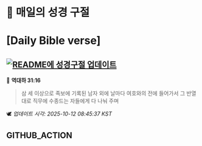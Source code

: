 # 🙏 매일의 성경 구절
# [Daily Bible verse]
## [![README에 성경구절 업데이트](https://github.com/DONGSUKA/first_test/actions/workflows/update-readme-bible.yml/badge.svg)](https://github.com/DONGSUKA/first_test/actions/workflows/update-readme-bible.yml)
<!-- START_BIBLE_VERSE -->
📖 **역대하 31:16**
> 삼 세 이상으로 족보에 기록된 남자 외에 날마다 여호와의 전에 들어가서 그 반열대로 직무에 수종드는 자들에게 다 나눠 주며

🕊️ _업데이트 시각: 2025-10-12 08:45:37 KST_
  <!-- END_BIBLE_VERSE -->
## GITHUB_ACTION
